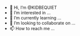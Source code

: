 - 👋 Hi, I’m @KIDBEQUIET
- 👀 I’m interested in ...
- 🌱 I’m currently learning ...
- 💞️ I’m looking to collaborate on ...
- 📫 How to reach me ...

<!---
KIDBEQUIET/KIDBEQUIET is a ✨ special ✨ repository because its `README.md` (this file) appears on your GitHub profile.
You can click the Preview link to take a look at your changes.
--->
